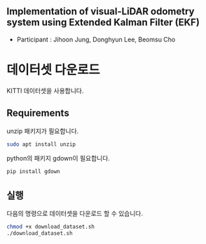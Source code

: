 ## Implementation of visual-LiDAR odometry system using Extended Kalman Filter (EKF)

- Participant : Jihoon Jung, Donghyun Lee, Beomsu Cho

# 데이터셋 다운로드

KITTI 데이터셋을 사용합니다.

## Requirements

unzip 패키지가 필요합니다.

```bash
sudo apt install unzip
```

python의 패키지 gdown이 필요합니다.

```bash
pip install gdown
```

## 실행

다음의 명령으로 데이터셋을 다운로드 할 수 있습니다.

```bash
chmod +x download_dataset.sh
./download_dataset.sh
```
